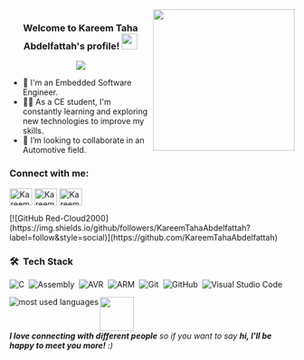 <img width="250" align="right" src="https://media.tenor.com/YT66q4fVuVsAAAAd/depressed-be-happy.gif">

<h3 align="center">
  Welcome to Kareem Taha Abdelfattah's profile!
  <img src="https://media.giphy.com/media/hvRJCLFzcasrR4ia7z/giphy.gif" width="28">
</h3>

<!-- Typing SVG by DenverCoder1 - https://github.com/DenverCoder1/readme-typing-svg -->
<p align="center">
  <a href="https://github.com/DenverCoder1/readme-typing-svg"><img src="https://readme-typing-svg.herokuapp.com/?lines=Embedded%20Systems%20Software%20developer;Always%20learning%20new%20things&font=Fira%20Code&center=true&width=440&height=45&color=f75c7e&vCenter=true&size=20"></a>
</p>  


- 🏢 I'm an Embedded Software Engineer.
- 👨‍💻 As a CE student, I'm constantly learning and exploring new technologies to improve my skills.
- 💞️ I’m looking to collaborate in an Automotive field.

<h3 align="left">Connect with me:</h3>
<p align="left">
<a href="https://www.linkedin.com/in/kareem-taha-abdelfattah/" target="blank"><img align="center" src="https://raw.githubusercontent.com/rahuldkjain/github-profile-readme-generator/master/src/images/icons/Social/linked-in-alt.svg" alt="Kareem_Taha_Abdelfattah" height="30" width="40" /></a>
<a href="https://codeforces.com/profile/Kareem_Taha" target="blank"><img align="center" src="https://raw.githubusercontent.com/rahuldkjain/github-profile-readme-generator/master/src/images/icons/Social/codeforces.svg" alt="KareemTahaAbdelfattah" height="30" width="40" /></a>
<a href="https://www.hackerrank.com/kimotaha52?hr_r=1" target="blank"><img align="center" src="https://raw.githubusercontent.com/rahuldkjain/github-profile-readme-generator/master/src/images/icons/Social/hackerrank.svg" alt="KareemTahaAbdelfattah" height="30" width="40" /></a>
</p>
[![GitHub Red-Cloud2000](https://img.shields.io/github/followers/KareemTahaAbdelfattah?label=follow&style=social)](https://github.com/KareemTahaAbdelfattah)


### 🛠 &nbsp;Tech Stack
![C](https://img.shields.io/badge/-C-05122A?style=flat&logo=C)&nbsp;
![Assembly](https://img.shields.io/badge/-Assembly-05122A?style=flat&logo=Assembly&logoColor=563D7C)&nbsp;
![AVR](https://img.shields.io/badge/-AVR-05122A?style=flat&logo=AVR)&nbsp;
![ARM](https://img.shields.io/badge/-ARM-05122A?style=flat&logo=ARM)&nbsp;
![Git](https://img.shields.io/badge/-Git-05122A?style=flat&logo=git)&nbsp;
![GitHub](https://img.shields.io/badge/-GitHub-05122A?style=flat&logo=github)&nbsp;
![Visual Studio Code](https://img.shields.io/badge/-Visual%20Studio%20Code-05122A?style=flat&logo=visual-studio-code&logoColor=007ACC)&nbsp;




<img align="left" src="https://github-readme-stats.vercel.app/api/top-langs?username=KareemTahaAbdelfattah&show_icons=true&locale=en&layout=compact&theme=radical" alt="most used languages" />

<img src="https://media.giphy.com/media/LnQjpWaON8nhr21vNW/giphy.gif" width="60"> <br><em><b>I love connecting with different people</b> so if you want to say <b>hi, I'll be happy to meet you more!</b> :)</em>

<!---
KareemTahaAbdelfattah/KareemTahaAbdelfattah is a ✨ special ✨ repository because its `README.md` (this file) appears on your GitHub profile.
You can click the Preview link to take a look at your changes.
--->
